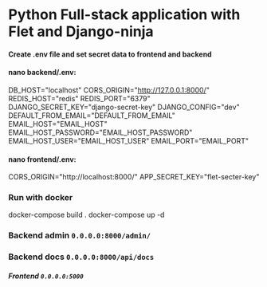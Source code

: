 # Python Full-stack application with Flet and Django-ninja
#### Create .env file and set secret data to frontend and backend
#### nano backend/.env:
  DB_HOST="localhost"
  CORS_ORIGIN="http://127.0.0.1:8000/"
  REDIS_HOST="redis"
  REDIS_PORT="6379"
  DJANGO_SECRET_KEY="django-secret-key"
  DJANGO_CONFIG="dev"
  DEFAULT_FROM_EMAIL="DEFAULT_FROM_EMAIL"
  EMAIL_HOST="EMAIL_HOST"
  EMAIL_HOST_PASSWORD="EMAIL_HOST_PASSWORD"
  EMAIL_HOST_USER="EMAIL_HOST_USER"
  EMAIL_PORT="EMAIL_PORT"
  
#### nano frontend/.env:
  CORS_ORIGIN="http://localhost:8000/"
  APP_SECRET_KEY="flet-secter-key"

### Run with docker
  docker-compose build .
  docker-compose up -d

### Backend admin  `0.0.0.0:8000/admin/`
### Backend docs  `0.0.0.0:8000/api/docs`
##### Frontend `0.0.0.0:5000`
